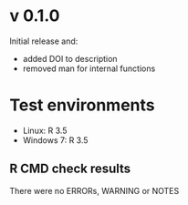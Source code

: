 # v 0.1.0

Initial release and:

* added DOI to description
* removed man for internal functions

# Test environments
* Linux: R 3.5
* Windows 7: R 3.5

## R CMD check results

There were no ERRORs, WARNING or NOTES
